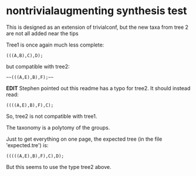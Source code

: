 # nontrivialaugmenting synthesis test

This is designed as an extension of trivialconf, but the new taxa from tree 2 are not all added near the tips

Tree1 is once again much less complete:

    (((A,B),C),D);

but compatible with tree2:

    ~~(((A,E),B),F);~~

**EDIT** Stephen pointed out this readme has a typo for tree2. It should instead read:

    ((((A,E),B),F),C);

So, tree2 is not compatible with tree1.

The taxonomy is a polytomy of the groups.

Just to get everything on one page, the expected tree (in the file 'expected.tre') is:

    (((((A,E),B),F),C),D);

But this seems to use the type tree2 above.
